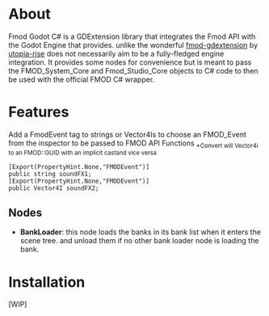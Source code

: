 # About
Fmod Godot C# is a GDExtension library that integrates the Fmod API with the Godot Engine that provides.
unlike the wonderful [fmod-gdextension](https://github.com/utopia-rise/fmod-gdextension) by [utopia-rise](https://github.com/utopia-rise)
does not necessarily aim to be a fully-fledged engine integration. It provides some nodes for convenience but is meant to pass 
the FMOD_System_Core and Fmod_Studio_Core objects to C# code to then be used with the official FMOD C# wrapper.
# Features
Add a FmodEvent tag to strings or Vector4Is to choose an FMOD_Event from the
inspector to be passed to FMOD API Functions <sub>*Convert will Vector4i to an FMOD::GUID with an implicit castand vice versa</sub>
```
[Export(PropertyHint.None,"FMODEvent")]
public string soundFX1;
[Export(PropertyHint.None,"FMODEvent")]
public Vector4I soundFX2;
```
## Nodes
 - **BankLoader**:
   this node loads the banks in its bank list when it enters the scene tree. and unload them if no other bank loader node is loading the bank.
   
# Installation
\[WIP\]
